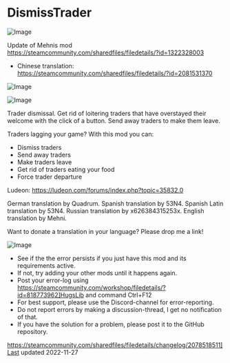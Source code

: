 # DismissTrader


![Image](https://i.imgur.com/buuPQel.png)

Update of Mehnis mod
https://steamcommunity.com/sharedfiles/filedetails/?id=1322328003

- Chinese translation: https://steamcommunity.com/sharedfiles/filedetails/?id=2081531370 

![Image](https://i.imgur.com/pufA0kM.png)

	
![Image](https://i.imgur.com/Z4GOv8H.png)


Trader dismissal. Get rid of loitering traders that have overstayed their welcome with the click of a button. Send away traders to make them leave.

Traders lagging your game? With this mod you can:
- Dismiss traders
- Send away traders
- Make traders leave
- Get rid of traders eating your food
- Force trader departure

Ludeon: https://ludeon.com/forums/index.php?topic=35832.0

German translation by Quadrum.
Spanish translation by 53N4.
Spanish Latin translation by 53N4.
Russian translation by x626384315253x.
English translation by Mehni.

Want to donate a translation in your language? Please drop me a link!

![Image](https://i.imgur.com/PwoNOj4.png)



-  See if the the error persists if you just have this mod and its requirements active.
-  If not, try adding your other mods until it happens again.
-  Post your error-log using https://steamcommunity.com/workshop/filedetails/?id=818773962]HugsLib and command Ctrl+F12
-  For best support, please use the Discord-channel for error-reporting.
-  Do not report errors by making a discussion-thread, I get no notification of that.
-  If you have the solution for a problem, please post it to the GitHub repository.



https://steamcommunity.com/sharedfiles/filedetails/changelog/2078518511]Last updated 2022-11-27
